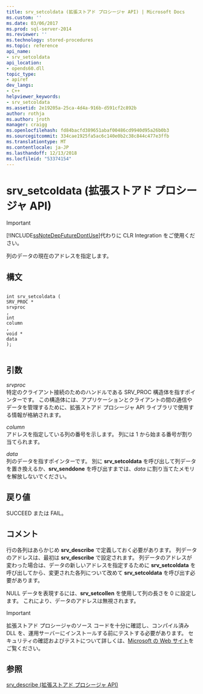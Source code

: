 ```yaml
---
title: srv_setcoldata (拡張ストアド プロシージャ API) | Microsoft Docs
ms.custom: ''
ms.date: 03/06/2017
ms.prod: sql-server-2014
ms.reviewer: ''
ms.technology: stored-procedures
ms.topic: reference
api_name:
- srv_setcoldata
api_location:
- opends60.dll
topic_type:
- apiref
dev_langs:
- C++
helpviewer_keywords:
- srv_setcoldata
ms.assetid: 2e19205a-25ca-4d4a-916b-d591cf2c892b
author: rothja
ms.author: jroth
manager: craigg
ms.openlocfilehash: fd84bacfd389651abaf00486cd9940d95a26b0b3
ms.sourcegitcommit: 334cae1925fa5ac6c140e0b2c38c844c477e3ffb
ms.translationtype: MT
ms.contentlocale: ja-JP
ms.lasthandoff: 12/13/2018
ms.locfileid: "53374154"
---
```

# <a name="srvsetcoldata-extended-stored-procedure-api"></a>srv_setcoldata (拡張ストアド プロシージャ API)
    
> [!IMPORTANT]  
>  [!INCLUDE[ssNoteDepFutureDontUse](../../includes/ssnotedepfuturedontuse-md.md)]代わりに CLR Integration をご使用ください。  
  
 列のデータの現在のアドレスを指定します。  
  
## <a name="syntax"></a>構文  
  
```  
  
int srv_setcoldata (  
SRV_PROC *  
srvproc  
,  
int   
column  
,  
void *  
data   
);  
  
```  
  
## <a name="arguments"></a>引数  
 *srvproc*  
 特定のクライアント接続のためのハンドルである SRV_PROC 構造体を指すポインターです。 この構造体には、アプリケーションとクライアントの間の通信やデータを管理するために、拡張ストアド プロシージャ API ライブラリで使用する情報が格納されます。  
  
 *column*  
 アドレスを指定している列の番号を示します。 列には 1 から始まる番号が割り当てられます。  
  
 *data*  
 列のデータを指すポインターです。 別に **srv_setcoldata** を呼び出して列データを置き換えるか、**srv_senddone** を呼び出すまでは、*data* に割り当てたメモリを解放しないでください。  
  
## <a name="returns"></a>戻り値  
 SUCCEED または FAIL。  
  
## <a name="remarks"></a>コメント  
 行の各列はあらかじめ **srv_describe** で定義しておく必要があります。 列データのアドレスは、最初は **srv_describe** で設定されます。 列データのアドレスが変わった場合は、データの新しいアドレスを指定するために **srv_setcoldata** を呼び出してから、変更された各列について改めて **srv_setcoldata** を呼び出す必要があります。  
  
 NULL データを表現するには、**srv_setcollen** を使用して列の長さを 0 に設定します。 これにより、データのアドレスは無視されます。  
  
> [!IMPORTANT]  
>  拡張ストアド プロシージャのソース コードを十分に確認し、コンパイル済み DLL を、運用サーバーにインストールする前にテストする必要があります。 セキュリティの確認およびテストについて詳しくは、[Microsoft の Web サイト](https://go.microsoft.com/fwlink/?LinkID=54761&amp;clcid=0x409https://msdn.microsoft.com/security/)をご覧ください。  
  
## <a name="see-also"></a>参照  
 [srv_describe &#40;拡張ストアド プロシージャ API&#41;](srv-describe-extended-stored-procedure-api.md)  
  
  
